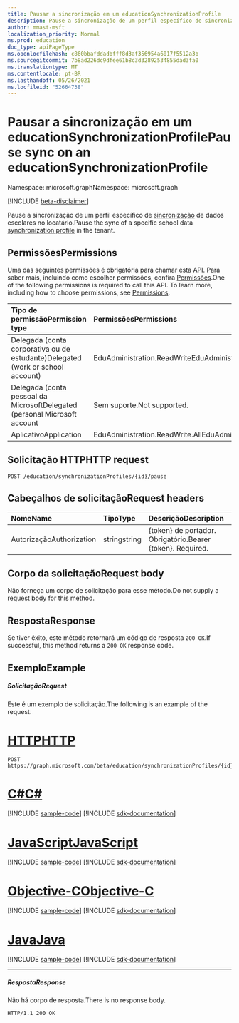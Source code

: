 ```yaml
---
title: Pausar a sincronização em um educationSynchronizationProfile
description: Pause a sincronização de um perfil específico de sincronização de dados escolares no locatário.
author: mmast-msft
localization_priority: Normal
ms.prod: education
doc_type: apiPageType
ms.openlocfilehash: c860bbafddadbfff8d3af356954a6017f5512a3b
ms.sourcegitcommit: 7b8ad226dc9dfee61b8c3d32892534855dad3fa0
ms.translationtype: MT
ms.contentlocale: pt-BR
ms.lasthandoff: 05/26/2021
ms.locfileid: "52664738"
---
```

# <a name="pause-sync-on-an-educationsynchronizationprofile"></a><span data-ttu-id="ba7c0-103">Pausar a sincronização em um educationSynchronizationProfile</span><span class="sxs-lookup"><span data-stu-id="ba7c0-103">Pause sync on an educationSynchronizationProfile</span></span>

<span data-ttu-id="ba7c0-104">Namespace: microsoft.graph</span><span class="sxs-lookup"><span data-stu-id="ba7c0-104">Namespace: microsoft.graph</span></span>

[!INCLUDE [beta-disclaimer](../../includes/beta-disclaimer.md)]

<span data-ttu-id="ba7c0-105">Pause a sincronização de um perfil específico de [sincronização](../resources/educationsynchronizationprofile.md) de dados escolares no locatário.</span><span class="sxs-lookup"><span data-stu-id="ba7c0-105">Pause the sync of a specific school data [synchronization profile](../resources/educationsynchronizationprofile.md) in the tenant.</span></span>

## <a name="permissions"></a><span data-ttu-id="ba7c0-106">Permissões</span><span class="sxs-lookup"><span data-stu-id="ba7c0-106">Permissions</span></span>
<span data-ttu-id="ba7c0-p101">Uma das seguintes permissões é obrigatória para chamar esta API. Para saber mais, incluindo como escolher permissões, confira [Permissões](/graph/permissions-reference).</span><span class="sxs-lookup"><span data-stu-id="ba7c0-p101">One of the following permissions is required to call this API. To learn more, including how to choose permissions, see [Permissions](/graph/permissions-reference).</span></span>

| <span data-ttu-id="ba7c0-109">Tipo de permissão</span><span class="sxs-lookup"><span data-stu-id="ba7c0-109">Permission type</span></span> | <span data-ttu-id="ba7c0-110">Permissões</span><span class="sxs-lookup"><span data-stu-id="ba7c0-110">Permissions</span></span> |
|:-----------|:----------|
| <span data-ttu-id="ba7c0-111">Delegada (conta corporativa ou de estudante)</span><span class="sxs-lookup"><span data-stu-id="ba7c0-111">Delegated (work or school account)</span></span> | <span data-ttu-id="ba7c0-112">EduAdministration.ReadWrite</span><span class="sxs-lookup"><span data-stu-id="ba7c0-112">EduAdministration.ReadWrite</span></span> |
|<span data-ttu-id="ba7c0-113">Delegada (conta pessoal da Microsoft</span><span class="sxs-lookup"><span data-stu-id="ba7c0-113">Delegated (personal Microsoft account</span></span>|<span data-ttu-id="ba7c0-114">Sem suporte.</span><span class="sxs-lookup"><span data-stu-id="ba7c0-114">Not supported.</span></span>|
|<span data-ttu-id="ba7c0-115">Aplicativo</span><span class="sxs-lookup"><span data-stu-id="ba7c0-115">Application</span></span>|<span data-ttu-id="ba7c0-116">EduAdministration.ReadWrite.All</span><span class="sxs-lookup"><span data-stu-id="ba7c0-116">EduAdministration.ReadWrite.All</span></span> |

## <a name="http-request"></a><span data-ttu-id="ba7c0-117">Solicitação HTTP</span><span class="sxs-lookup"><span data-stu-id="ba7c0-117">HTTP request</span></span>
<!-- { "blockType": "ignored" } -->
```http
POST /education/synchronizationProfiles/{id}/pause
```

## <a name="request-headers"></a><span data-ttu-id="ba7c0-118">Cabeçalhos de solicitação</span><span class="sxs-lookup"><span data-stu-id="ba7c0-118">Request headers</span></span>
| <span data-ttu-id="ba7c0-119">Nome</span><span class="sxs-lookup"><span data-stu-id="ba7c0-119">Name</span></span>       | <span data-ttu-id="ba7c0-120">Tipo</span><span class="sxs-lookup"><span data-stu-id="ba7c0-120">Type</span></span> | <span data-ttu-id="ba7c0-121">Descrição</span><span class="sxs-lookup"><span data-stu-id="ba7c0-121">Description</span></span>|
|:-----------|:------|:----------|
| <span data-ttu-id="ba7c0-122">Autorização</span><span class="sxs-lookup"><span data-stu-id="ba7c0-122">Authorization</span></span>  | <span data-ttu-id="ba7c0-123">string</span><span class="sxs-lookup"><span data-stu-id="ba7c0-123">string</span></span>  | <span data-ttu-id="ba7c0-p102">{token} de portador. Obrigatório.</span><span class="sxs-lookup"><span data-stu-id="ba7c0-p102">Bearer {token}. Required.</span></span>  |

## <a name="request-body"></a><span data-ttu-id="ba7c0-126">Corpo da solicitação</span><span class="sxs-lookup"><span data-stu-id="ba7c0-126">Request body</span></span>
<span data-ttu-id="ba7c0-127">Não forneça um corpo de solicitação para esse método.</span><span class="sxs-lookup"><span data-stu-id="ba7c0-127">Do not supply a request body for this method.</span></span>
## <a name="response"></a><span data-ttu-id="ba7c0-128">Resposta</span><span class="sxs-lookup"><span data-stu-id="ba7c0-128">Response</span></span>
<span data-ttu-id="ba7c0-129">Se tiver êxito, este método retornará um código de resposta `200 OK`.</span><span class="sxs-lookup"><span data-stu-id="ba7c0-129">If successful, this method returns a `200 OK` response code.</span></span>

## <a name="example"></a><span data-ttu-id="ba7c0-130">Exemplo</span><span class="sxs-lookup"><span data-stu-id="ba7c0-130">Example</span></span>
##### <a name="request"></a><span data-ttu-id="ba7c0-131">Solicitação</span><span class="sxs-lookup"><span data-stu-id="ba7c0-131">Request</span></span>
<span data-ttu-id="ba7c0-132">Este é um exemplo de solicitação.</span><span class="sxs-lookup"><span data-stu-id="ba7c0-132">The following is an example of the request.</span></span>

# <a name="http"></a>[<span data-ttu-id="ba7c0-133">HTTP</span><span class="sxs-lookup"><span data-stu-id="ba7c0-133">HTTP</span></span>](#tab/http)
<!-- {
  "blockType": "request",
  "name": "post_synchronizationProfile_pause"
}-->
```http
POST https://graph.microsoft.com/beta/education/synchronizationProfiles/{id}/pause
```
# <a name="c"></a>[<span data-ttu-id="ba7c0-134">C#</span><span class="sxs-lookup"><span data-stu-id="ba7c0-134">C#</span></span>](#tab/csharp)
[!INCLUDE [sample-code](../includes/snippets/csharp/post-synchronizationprofile-pause-csharp-snippets.md)]
[!INCLUDE [sdk-documentation](../includes/snippets/snippets-sdk-documentation-link.md)]

# <a name="javascript"></a>[<span data-ttu-id="ba7c0-135">JavaScript</span><span class="sxs-lookup"><span data-stu-id="ba7c0-135">JavaScript</span></span>](#tab/javascript)
[!INCLUDE [sample-code](../includes/snippets/javascript/post-synchronizationprofile-pause-javascript-snippets.md)]
[!INCLUDE [sdk-documentation](../includes/snippets/snippets-sdk-documentation-link.md)]

# <a name="objective-c"></a>[<span data-ttu-id="ba7c0-136">Objective-C</span><span class="sxs-lookup"><span data-stu-id="ba7c0-136">Objective-C</span></span>](#tab/objc)
[!INCLUDE [sample-code](../includes/snippets/objc/post-synchronizationprofile-pause-objc-snippets.md)]
[!INCLUDE [sdk-documentation](../includes/snippets/snippets-sdk-documentation-link.md)]

# <a name="java"></a>[<span data-ttu-id="ba7c0-137">Java</span><span class="sxs-lookup"><span data-stu-id="ba7c0-137">Java</span></span>](#tab/java)
[!INCLUDE [sample-code](../includes/snippets/java/post-synchronizationprofile-pause-java-snippets.md)]
[!INCLUDE [sdk-documentation](../includes/snippets/snippets-sdk-documentation-link.md)]

---


##### <a name="response"></a><span data-ttu-id="ba7c0-138">Resposta</span><span class="sxs-lookup"><span data-stu-id="ba7c0-138">Response</span></span>

<span data-ttu-id="ba7c0-139">Não há corpo de resposta.</span><span class="sxs-lookup"><span data-stu-id="ba7c0-139">There is no response body.</span></span>

<!-- {
  "blockType": "response",
  "name": "post_synchronizationProfile_pause"
}-->
```http
HTTP/1.1 200 OK
```


<!-- uuid: 8fcb5dbc-d5aa-4681-8e31-b001d5168d79 
2015-10-25 14:57:30 UTC -->
<!-- {
  "type": "#page.annotation",
  "description": "Example",
  "keywords": "",
  "section": "documentation",
  "tocPath": "",
  "suppressions": [
  ]
}-->



